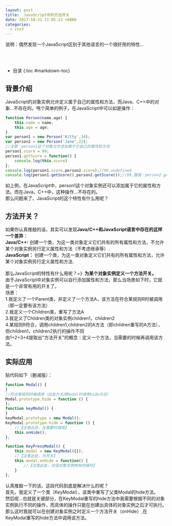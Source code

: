 ```yaml
---
layout: post
title:  JavaScript中的方法开关
date: 2017-10-31 11:05:13 +0800
categories:
  - css3
---
```


说明：偶然发现一个JavaScript区别于其他语言的一个很好用的特性...

<br/><br/>

- 目录
{:toc #markdown-toc}


## 背景介绍
JavaScript的对象实例允许定义属于自己的属性和方法，而Java、C++中的对象...不存在的。甩个简单的例子，在JavaScript中可以如是操作：
```javascript
function Person(name,age) {
	this.name = name;
	this.age = age;
}
var person1 = new Person('Kitty',34);
var person2 = new Person('Jane',22);
//注意：person1这个对象允许添加属于它自己的属性和方法
person1.score = 99;
person1.getScore = function() {
	console.log(this.score)
};
console.log(person1.score,person2.score);//99,undefined
console.log(person1.getScore(),person2.getScore());//99,报错：person2.getScore is not a function
```
如上例，在JavaScript中，person1这个对象实例还可以添加属于它的属性和方法。而在Java，C++中，这种操作...不存在的。
<br/>
那么问题来了，JavaScript的这个特性有什么用呢？


## 方法开关？
如果你认真推敲的话，其实可以发现**Java/C++和JavaScript语言中存在的这样一个差异**：<br/>
**Java/C++:** 创建一个类，为这一类对象定义它们共有的所有属性和方法，不允许某个对象实例另行定义属性和方法（不考虑继承等）.<br/>
**JavaScript：** 创建一个类，为这一类对象定义它们共有的所有属性和方法，允许某个对象实例另行定义属性和方法.<br/><br/>
那么JavaScript的特性有什么用呢？=》**为某个对象实例定义一个方法开关。**<br/>
由于JavaScript中对象实例可以自行添加属性和方法，那么当场景如下时，它就是一个非常有用的开关了。<br/>
场景：<br/>
1.我定义了一个Parent类，并定义了一个方法A，该方法在符合某规则R时被调用（即一定要有该方法）<br/>
2.我定义一个Children类，重写了方法A<br/>
3.我定义了Children类的对象实例children1，children2<br/>
4.某规则R符合，调用children1,children2的A方法（即children重写的A方法），但children1，children2执行的操作不同<br/>
由1+2+3+4提取出"方法开关"的概念：定义一个方法，当需要的时候再调用该方法。<br/>


## 实际应用
贴代码如下（删减版）：<br/>

```javascript
function Modal() {
}
//符合某规则时被调用（此处为关闭Modal时调用hide方法）
Modal.prototype.hide = function () {
};
function keyModal() {
}
keyModal.prototype = new Modal();
KeyModal.prototype.hide = function () {
	//【注意此处，在需要时调用】
    this.onHide();
};

function KeyPressModal() {
    this.modal = new KeyModal({});
	//【注意此处，为开关】
    this.modal.onHide = function() {
		//【注意此处，对该对象实例特有的操作】
	}
};
```
认真推敲一下的话，这段代码到底是解决什么的呢？<br/>
首先，我定义了一个类（KeyModal），该类中重写了父类Modal的hide方法。<br/>
然后呢...也就是关键部分，在KeyModal重写的hide方法中我需要根据不同的对象实例执行不同的操作，而具体的操作只能在创建出具体的对象实例之后才可执行。那么这时我就可以在创建对象实例之时定义一个方法开关（onHide）,在KeyModal重写的hide方法中调用该方法。

